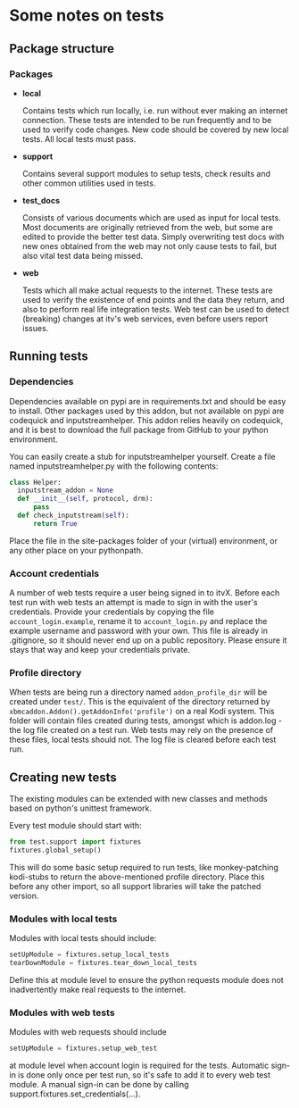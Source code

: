 # Some notes on tests


Package structure
-----------------

### Packages


* __local__

  Contains tests which run locally, i.e. run without ever making an internet
  connection. These tests are intended to be run frequently and to be used to 
  verify code changes. New code should be covered by new local tests. All
  local tests must pass.

* __support__

  Contains several support modules to setup tests, check results and other
  common utilities used in tests.

* __test_docs__

  Consists of various documents which are used as input for local tests. Most 
  documents are originally retrieved from the web, but some are edited to 
  provide the better test data. Simply overwriting test docs with new ones 
  obtained from the web may not only cause tests to fail, but also vital test 
  data being missed.

* __web__

  Tests which all make actual requests to the internet. These tests are used to
  verify the existence of end points and the data they return, and also to
  perform real life integration tests. Web test can be used to detect
  (breaking) changes at itv's web services, even before users report issues.


Running tests
-------------

### Dependencies
Dependencies available on pypi are in requirements.txt and should be easy to 
install. Other packages used by this addon, but not available on pypi are 
codequick and inputstreamhelper. This addon relies heavily on codequick, and 
it is best to download the full package from GitHub to your python environment.

You can easily create a stub for inputstreamhelper yourself. Create a file 
named inputstreamhelper.py with the following contents:

``` python
class Helper:
  inputstream_addon = None
  def __init__(self, protocol, drm):
      pass
  def check_inputstream(self):
      return True
```
Place the file in the site-packages folder of your (virtual) environment, or 
any other place on your pythonpath.


### Account credentials

A number of web tests require a user being signed in to itvX. Before each
test run with web tests an attempt is made to sign in with the user's 
credentials. Provide your credentials by copying the file 
`account_login.example`, rename it to `account_login.py` and replace the 
example username and password with your own. This file is already in .gitignore, 
so it should never end up on a public repository. Please ensure it stays that 
way and keep your credentials private.


### Profile directory

When tests are being run a directory named `addon_profile_dir` will be created 
under `test/`. This is the equivalent of the directory returned by 
`xbmcaddon.Addon().getAddonInfo('profile')` on a real Kodi system. This 
folder will contain files created during tests, amongst which is addon.log - 
the log file created on a test run. 
Web tests may rely on the presence of these files, local tests should not. 
The log file is cleared before each test run.


Creating new tests
------------------

The existing modules can be extended with new classes and methods based on 
python's unittest framework. 


Every test module should start with:

```python
from test.support import fixtures
fixtures.global_setup()
```

This will do some basic setup required to run tests, like monkey-patching 
kodi-stubs to return the above-mentioned profile directory. Place this 
before any other import, so all support libraries will take the patched version.


### Modules with local tests

Modules with local tests should include:
```python
setUpModule = fixtures.setup_local_tests
tearDownModule = fixtures.tear_down_local_tests
```
Define this at module level to ensure the python requests module does not 
inadvertently make real requests to the internet.


### Modules with web tests
Modules with web requests should include
```python
setUpModule = fixtures.setup_web_test
```
at module level when account login is required for the tests. Automatic sign-in 
is done only once per test run, so it's safe to add it to every web test module.
A manual sign-in can be done by calling support.fixtures.set_credentials(...).